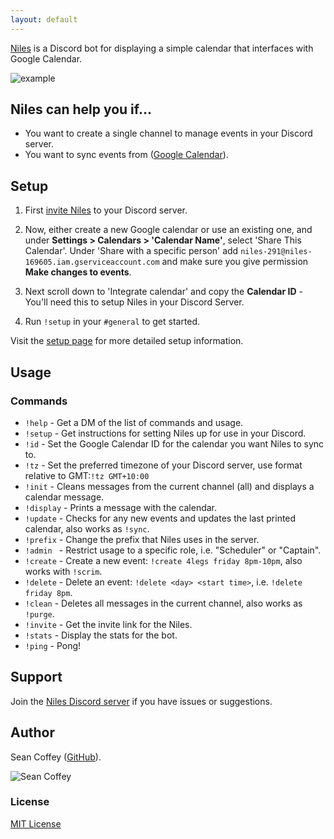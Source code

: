 ```yaml
---
layout: default
---
```


[Niles](http://seanecoffey.github.io/Niles) is a Discord bot for displaying a simple calendar that interfaces with Google Calendar.

![example](https://puu.sh/wcgpt/e209eef3ba.png)

## Niles can help you if...

* You want to create a single channel to manage events in your Discord server.
* You want to sync events from ([Google Calendar](https://calendar.google.com)).

## Setup

1. First [invite Niles](https://discordapp.com/oauth2/authorize?client_id=320434122344366082&scope=bot&permissions=523344) to your Discord server.

2. Now, either create a new Google calendar or use an existing one, and under **Settings > Calendars > 'Calendar Name'**, select 'Share This Calendar'. Under 'Share with a specific person' add `niles-291@niles-169605.iam.gserviceaccount.com` and make sure you give permission **Make changes to events**.

3. Next scroll down to 'Integrate calendar' and copy the **Calendar ID** - You'll need this to setup Niles in your Discord Server.

4. Run `!setup` in your `#general` to get started.

Visit the [setup page](http://niles.seanecoffey.com/setup) for more detailed setup information.

## Usage

### Commands

* `!help`     - Get a DM of the list of commands and usage.
* `!setup`    - Get instructions for setting Niles up for use in your Discord.
* `!id`       - Set the Google Calendar ID for the calendar you want Niles to sync to.
* `!tz`       - Set the preferred timezone of your Discord server, use format relative to GMT:`!tz GMT+10:00`
* `!init`     - Cleans messages from the current channel (all) and displays a calendar message.
* `!display`  - Prints a message with the calendar.
* `!update`   - Checks for any new events and updates the last printed calendar, also works as `!sync`.
* `!prefix`   - Change the prefix that Niles uses in the server.
* `!admin `   - Restrict usage to a specific role, i.e. "Scheduler" or "Captain".
* `!create`   - Create a new event: `!create 4legs friday 8pm-10pm`, also works with `!scrim`.
* `!delete`   - Delete an event: `!delete <day> <start time>`, i.e. `!delete friday 8pm`.
* `!clean`    - Deletes all messages in the current channel, also works as `!purge`.
* `!invite`   - Get the invite link for the Niles.
* `!stats`    - Display the stats for the bot.
* `!ping`     - Pong!

## Support

Join the [Niles Discord server](https://discord.gg/jNyntBn) if you have issues or suggestions.

## Author

Sean Coffey ([GitHub](http://github.com/seanecoffey)).

![Sean Coffey](https://puu.sh/wcgvn/5dd67ad9c9.png)

### License

[MIT License](http://seanecoffey.mit-license.org/)
